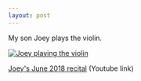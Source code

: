 ```yaml
---
layout: post
---
```


My son Joey plays the violin.

<a href="#" class="image fit"><img src="{{ 'assets//joeyplays.jpg' | relative_url }}" alt="Joey playing the violin" /></a>

[Joey's June 2018 recital](https://youtu.be/bKvhTojmLEk) (Youtube link)
